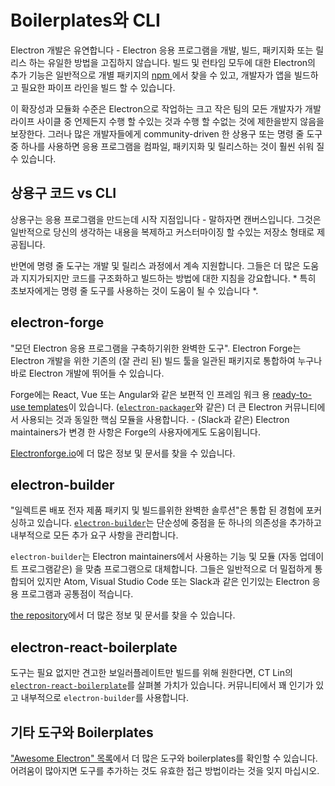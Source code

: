# Boilerplates와 CLI

Electron 개발은 유연합니다 - Electron 응용 프로그램을 개발, 빌드, 패키지화 또는 릴리스 하는 유일한 방법을 고집하지 않습니다. 빌드 및 런타임 모두에 대한 Electron의 추가 기능은 일반적으로 개별 패키지의 [ npm ](https://www.npmjs.com/search?q=electron)에서 찾을 수 있고, 개발자가 앱을 빌드하고 필요한 파이프 라인을 빌드 할 수 있습니다.

이 확장성과 모듈화 수준은 Electron으로 작업하는 크고 작은 팀의 모든 개발자가 개발 라이프 사이클 중 언제든지 수행 할 수있는 것과 수행 할 수없는 것에 제한을받지 않음을 보장한다. 그러나 많은 개발자들에게 community-driven 한 상용구 또는 명령 줄 도구 중 하나를 사용하면 응용 프로그램을 컴파일, 패키지화 및 릴리스하는 것이 훨씬 쉬워 질 수 있습니다.

## 상용구 코드 vs CLI

상용구는 응용 프로그램을 만드는데 시작 지점입니다 - 말하자면 캔버스입니다. 그것은 일반적으로 당신의 생각하는 내용을 복제하고 커스터마이징 할 수있는 저장소 형태로 제공됩니다.

반면에 명령 줄 도구는 개발 및 릴리스 과정에서 계속 지원합니다. 그들은 더 많은 도움과 지지가되지만 코드를 구조화하고 빌드하는 방법에 대한 지침을 강요합니다. * 특히 초보자에게는 명령 줄 도구를 사용하는 것이 도움이 될 수 있습니다 *.

## electron-forge

"모던 Electron 응용 프로그램을 구축하기위한 완벽한 도구". Electron Forge는 Electron 개발을 위한 기존의 (잘 관리 된) 빌드 툴을 일관된 패키지로 통합하여 누구나 바로 Electron 개발에 뛰어들 수 있습니다.

Forge에는 React, Vue 또는 Angular와 같은 보편적 인 프레임 워크 용 [ready-to-use templates](https://electronforge.io/templates)이 있습니다. ([`electron-packager`](https://github.com/electron-userland/electron-packager)와 같은) 더 큰 Electron 커뮤니티에서 사용되는 것과 동일한 핵심 모듈을 사용합니다. - (Slack과 같은) Electron maintainers가 변경 한 사항은 Forge의 사용자에게도 도움이됩니다.

[Electronforge.io](https://electronforge.io/)에 더 많은 정보 및 문서를 찾을 수 있습니다.

## electron-builder

"일렉트론 배포 전자 제품 패키지 및 빌드를위한 완벽한 솔루션"은 통합 된 경험에 포커싱하고 있습니다. [`electron-builder`](https://github.com/electron-userland/electron-builder)는 단순성에 중점을 둔 하나의 의존성을 추가하고 내부적으로 모든 추가 요구 사항을 관리합니다.

`electron-builder`는 Electron maintainers에서 사용하는 기능 및 모듈 (자동 업데이트 프로그램같은) 을 맞춤 프로그램으로 대체합니다. 그들은 일반적으로 더 밀접하게 통합되어 있지만 Atom, Visual Studio Code 또는 Slack과 같은 인기있는 Electron 응용 프로그램과 공통점이 적습니다.

[the repository](https://github.com/electron-userland/electron-builder)에서 더 많은 정보 및 문서를 찾을 수 있습니다.

## electron-react-boilerplate

도구는 필요 없지만 견고한 보일러플레이트만 빌드를 위해 원한다면, CT Lin의 [`electron-react-boilerplate`](https://github.com/chentsulin/electron-react-boilerplate)를 살펴볼 가치가 있습니다. 커뮤니티에서 꽤 인기가 있고 내부적으로 `electron-builder`를 사용합니다.

## 기타 도구와 Boilerplates

["Awesome Electron" 목록](https://github.com/sindresorhus/awesome-electron#boilerplates)에서 더 많은 도구와 boilerplates를 확인할 수 있습니다. 어려움이 많아지면 도구를 추가하는 것도 유효한 접근 방법이라는 것을 잊지 마십시오.